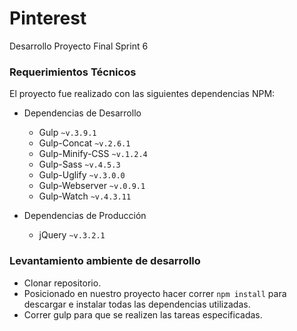 # Pinterest
Desarrollo Proyecto Final Sprint 6

### Requerimientos Técnicos

El proyecto fue realizado con las siguientes dependencias NPM:

+ Dependencias de Desarrollo 
  - Gulp `~v.3.9.1`
  - Gulp-Concat `~v.2.6.1`
  - Gulp-Minify-CSS `~v.1.2.4`
  - Gulp-Sass `~v.4.5.3`
  - Gulp-Uglify `~v.3.0.0`
  - Gulp-Webserver `~v.0.9.1`
  - Gulp-Watch `~v.4.3.11`

+ Dependencias de Producción 
  - jQuery `~v.3.2.1`

### Levantamiento ambiente de desarrollo

+ Clonar repositorio.
+ Posicionado en nuestro proyecto hacer correr `npm install` para descargar e instalar todas las dependencias utilizadas.
+ Correr gulp para que se realizen las tareas especificadas.
